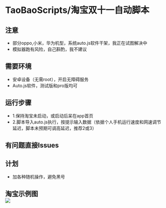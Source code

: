 # TaoBaoScripts/淘宝双十一自动脚本

## 注意
* 部分oppo,小米，华为机型，系统auto.js软件干架，我正在试图解决中
* 模拟器跑有风险，自己斟酌，我不建议
## 需要环境
* 安卓设备（无需root），开启无障碍服务
* Auto.js软件，测试版和pro版均可
## 运行步骤
* 1.保持淘宝未启动，或启动后呆在app首页
* 2.脚本导入auto.js执行，按提示输入数据（依据个人手机运行速度和网速调节延迟，脚本未预期可调高延迟，推荐2或3）
## 有问题直接Issues
## 计划
* 加各种随机操作，避免黑号

## 淘宝示例图<br>![](https://github.com/jiayiwang5/TaoBaoScripts/blob/main/image/photo.jpg)
